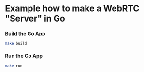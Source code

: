 # Example how to make a WebRTC "Server" in Go

### Build the Go App
```bash
make build
```
### Run the Go App
```bash
make run
```